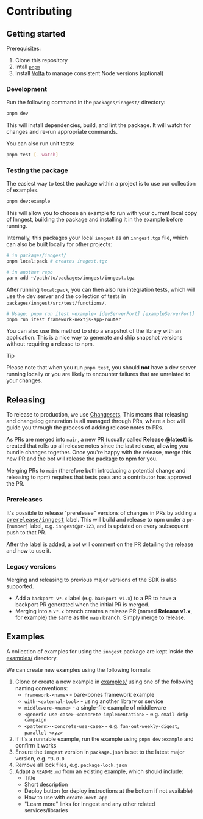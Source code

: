# Contributing

## Getting started

Prerequisites:

1. Clone this repository
2. Intall [`pnpm`](https://pnpm.io/installation)
3. Install [Volta](https://volta.sh/) to manage consistent Node versions (optional)

### Development

Run the following command in the `packages/inngest/` directory:

```sh
pnpm dev
```

This will install dependencies, build, and lint the package. It will watch for changes and re-run appropriate commands.

You can also run unit tests:

```sh
pnpm test [--watch]
```

### Testing the package

The easiest way to test the package within a project is to use our collection of examples.

```sh
pnpm dev:example
```

This will allow you to choose an example to run with your current local copy of Inngest, building the package and installing it in the example before running.

Internally, this packages your local `inngest` as an `inngest.tgz` file, which can also be built locally for other projects:

```sh
# in packages/inngest/
pnpm local:pack # creates inngest.tgz

# in another repo
yarn add ~/path/to/packages/inngest/inngest.tgz
```

After running `local:pack`, you can then also run integration tests, which will use the dev server and the collection of tests in `packages/inngest/src/test/functions/`.

```sh
# Usage: pnpm run itest <example> [devServerPort] [exampleServerPort]
pnpm run itest framework-nextjs-app-router
```

You can also use this method to ship a snapshot of the library with an application. This is a nice way to generate and ship snapshot versions without requiring a release to npm.

> [!TIP]
> Please note that when you run `pnpm test`, you should **not** have a dev server running locally or you are likely to encounter failures that are unrelated to your changes.

## Releasing

To release to production, we use [Changesets](https://github.com/changesets/changesets). This means that releasing and changelog generation is all managed through PRs, where a bot will guide you through the process of adding release notes to PRs.

As PRs are merged into `main`, a new PR (usually called **Release @latest**) is created that rolls up all release notes since the last release, allowing you bundle changes together. Once you're happy with the release, merge this new PR and the bot will release the package to npm for you.

Merging PRs to `main` (therefore both introducing a potential change and releasing to npm) requires that tests pass and a contributor has approved the PR.

### Prereleases

It's possible to release "prerelease" versions of changes in PRs by adding a [<kbd>prerelease/inngest<kbd>](https://github.com/inngest/inngest-js/labels/prerelease%2Finngest) label. This will build and release to npm under a `pr-[number]` label, e.g. `inngest@pr-123`, and is updated on every subsequent push to that PR.

After the label is added, a bot will comment on the PR detailing the release and how to use it.

### Legacy versions

Merging and releasing to previous major versions of the SDK is also supported.

- Add a `backport v*.x` label (e.g. `backport v1.x`) to a PR to have a backport PR generated when the initial PR is merged.
- Merging into a `v*.x` branch creates a release PR (named **Release v1.x**, for example) the same as the `main` branch. Simply merge to release.

## Examples

A collection of examples for using the `inngest` package are kept inside the [examples/](../../examples/) directory.

We can create new examples using the following formula:

1. Clone or create a new example in [examples/](../../examples/) using one of the following naming conventions:
   - `framework-<name>` - bare-bones framework example
   - `with-<external-tool>` - using another library or service
   - `middleware-<name>` - a single-file example of middleware
   - `<generic-use-case>-<concrete-implementation>` - e.g. `email-drip-campaign`
   - `<pattern>-<concrete-use-case>` - e.g. `fan-out-weekly-digest`, `parallel-<xyz>`
2. If it's a runnable example, run the example using `pnpm dev:example` and confirm it works
3. Ensure the `inngest` version in `package.json` is set to the latest major version, e.g. `^3.0.0`
4. Remove all lock files, e.g. `package-lock.json`
5. Adapt a `README.md` from an existing example, which should include:
   - Title
   - Short description
   - Deploy button (or deploy instructions at the bottom if not available)
   - How to use with `create-next-app`
   - "Learn more" links for Inngest and any other related services/libraries
